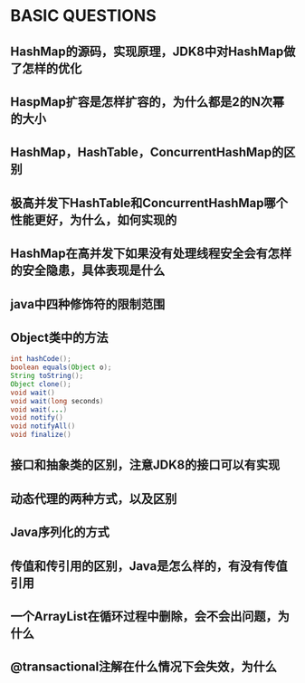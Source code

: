 # BASIC QUESTIONS

## HashMap的源码，实现原理，JDK8中对HashMap做了怎样的优化

>

## HaspMap扩容是怎样扩容的，为什么都是2的N次幂的大小

>

## HashMap，HashTable，ConcurrentHashMap的区别

>

## 极高并发下HashTable和ConcurrentHashMap哪个性能更好，为什么，如何实现的

>

## HashMap在高并发下如果没有处理线程安全会有怎样的安全隐患，具体表现是什么

>

## java中四种修饰符的限制范围

>

## Object类中的方法

``` java
int hashCode();
boolean equals(Object o);
String toString();
Object clone();
void wait()
void wait(long seconds)
void wait(...)
void notify()
void notifyAll()
void finalize()
```

## 接口和抽象类的区别，注意JDK8的接口可以有实现

>

## 动态代理的两种方式，以及区别

>

## Java序列化的方式

>

## 传值和传引用的区别，Java是怎么样的，有没有传值引用

>

## 一个ArrayList在循环过程中删除，会不会出问题，为什么

>

## @transactional注解在什么情况下会失效，为什么

>
